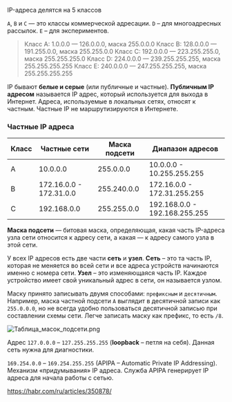 <p>IP-адреса делятся на 5 классов</p>
<p><code>A</code>, <code>B</code> и <code>C</code> — это классы коммерческой адресации.
<code>D</code> – для многоадресных рассылок.
<code>E</code> – для экспериментов.</p>
<blockquote>
<p>Класс А: 1.0.0.0 — 126.0.0.0, маска 255.0.0.0
Класс В: 128.0.0.0 — 191.255.0.0, маска 255.255.0.0
Класс С: 192.0.0.0 — 223.255.255.0, маска 255.255.255.0
Класс D: 224.0.0.0 — 239.255.255.255, маска 255.255.255.255
Класс Е: 240.0.0.0 — 247.255.255.255, маска 255.255.255.255</p>
</blockquote>
<p>IP бывают <strong>белые и серые</strong> (или публичные и частные).
<strong>Публичным IP адресом</strong> называется IP адрес, который используется для выхода в Интернет.
Адреса, используемые в локальных сетях, относят к частным.
Частные IP не маршрутизируются в Интернете.</p>
<h3>Частные IP адреса</h3>
<table>
<thead>
<tr>
<th>Класс</th>
<th>Частные сети</th>
<th>Маска подсети</th>
<th>Диапазон адресов</th>
</tr>
</thead>
<tbody>
<tr>
<td>A</td>
<td>10.0.0.0</td>
<td>255.0.0.0</td>
<td>10.0.0.0 - 10.255.255.255</td>
</tr>
<tr>
<td>B</td>
<td>172.16.0.0 - 172.31.0.0</td>
<td>255.240.0.0</td>
<td>172.16.0.0 - 172.31.255.255</td>
</tr>
<tr>
<td>C</td>
<td>192.168.0.0</td>
<td>255.255.0.0</td>
<td>192.168.0.0 - 192.168.255.255</td>
</tr>
</tbody>
</table>
<p><strong>Маска подсети</strong> — битовая маска, определяющая, какая часть IP-адреса узла сети относится к адресу сети,
а какая — к адресу самого узла в этой сети.</p>
<p>У всех IP адресов есть две части <strong>сеть</strong> и <strong>узел</strong>.
<strong>Сеть</strong> – это та часть IP, которая не меняется во всей сети и все адреса устройств начинаются именно с номера сети.
<strong>Узел</strong> – это изменяющаяся часть IP. Каждое устройство имеет свой уникальный адрес в сети, он называется узлом.</p>
<p>Маску принято записывать двумя способами: <code>префиксным</code> и <code>десятичным</code>.
Например, маска частной подсети <code>A</code> выглядит в десятичной записи как <code>255.0.0.0</code>,
но не всегда удобно пользоваться десятичной записью при составлении схемы сети.
Легче записать маску как префикс, то есть <code>/8</code>.</p>
<p><img alt="Таблица_масок_подсети.png" src="Общее/ip/Таблица_масок_подсети.png" /></p>
<p>Адрес <code>127.0.0.0</code> – <code>127.255.255.255</code> (<strong>loopback</strong> – петля на себя).
Данная сеть нужна для диагностики.</p>
<p><code>169.254.0.0</code> – <code>169.254.255.255</code> (APIPA – Automatic Private IP Addressing).
Механизм «придумывания» IP адреса.
Служба APIPA генерирует IP адреса для начала работы с сетью.</p>
<p><a target="_blank" href="https://habr.com/ru/articles/350878/">https://habr.com/ru/articles/350878/</a></p>